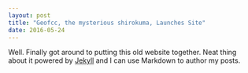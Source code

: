 ```yaml
---
layout: post
title: "Geofcc, the mysterious shirokuma, Launches Site"
date: 2016-05-24
---
```


Well. Finally got around to putting this old website together. Neat thing about it
powered by [Jekyll](http://jekyllrb.com) and I can use Markdown to author my posts.
